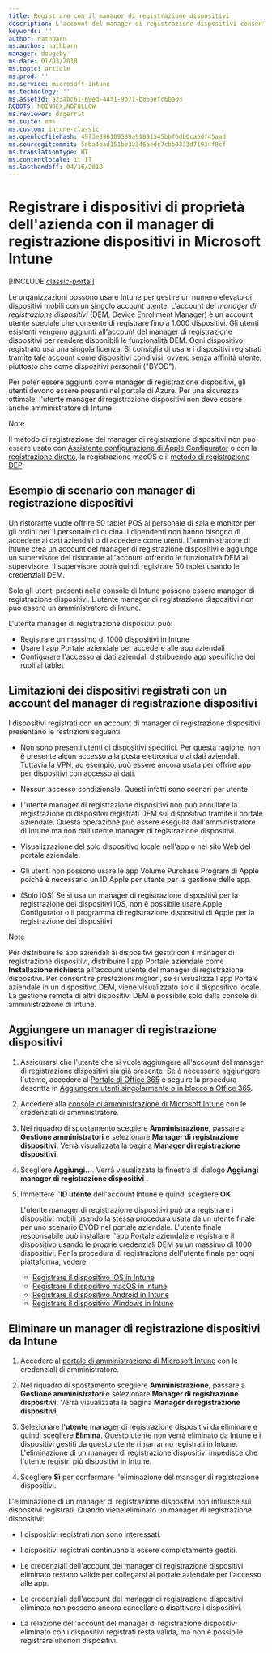 ```yaml
---
title: Registrare con il manager di registrazione dispositivi
description: L'account del manager di registrazione dispositivi consente di gestire un numero elevato di dispositivi mobili condivisi e di proprietà dell'azienda con un unico account utente.
keywords: ''
author: nathbarn
ms.author: nathbarn
manager: dougeby
ms.date: 01/03/2018
ms.topic: article
ms.prod: ''
ms.service: microsoft-intune
ms.technology: ''
ms.assetid: a23abc61-69ed-44f1-9b71-b86aefc6ba03
ROBOTS: NOINDEX,NOFOLLOW
ms.reviewer: dagerrit
ms.suite: ems
ms.custom: intune-classic
ms.openlocfilehash: 4973e896109589a91891545bbf6db6ca6df45aad
ms.sourcegitcommit: 5eba4bad151be32346aedc7cbb0333d71934f8cf
ms.translationtype: HT
ms.contentlocale: it-IT
ms.lasthandoff: 04/16/2018
---
```

# <a name="enroll-corporate-owned-devices-with-the-device-enrollment-manager-in-microsoft-intune"></a>Registrare i dispositivi di proprietà dell'azienda con il manager di registrazione dispositivi in Microsoft Intune

[!INCLUDE [classic-portal](../includes/classic-portal.md)]

Le organizzazioni possono usare Intune per gestire un numero elevato di dispositivi mobili con un singolo account utente. L'account del *manager di registrazione dispositivi* (DEM, Device Enrollment Manager) è un account utente speciale che consente di registrare fino a 1.000 dispositivi. Gli utenti esistenti vengono aggiunti all'account del manager di registrazione dispositivi per rendere disponibili le funzionalità DEM. Ogni dispositivo registrato usa una singola licenza. Si consiglia di usare i dispositivi registrati tramite tale account come dispositivi condivisi, ovvero senza affinità utente, piuttosto che come dispositivi personali ("BYOD").  

Per poter essere aggiunti come manager di registrazione dispositivi, gli utenti devono essere presenti nel portale di Azure. Per una sicurezza ottimale, l'utente manager di registrazione dispositivi non deve essere anche amministratore di Intune.

>[!NOTE]
>Il metodo di registrazione del manager di registrazione dispositivi non può essere usato con [Assistente configurazione di Apple Configurator](ios-setup-assistant-enrollment-in-microsoft-intune.md) o con la [registrazione diretta](ios-direct-enrollment-in-microsoft-intune.md), la registrazione macOS e il [metodo di registrazione DEP](ios-device-enrollment-program-in-microsoft-intune.md).

## <a name="example-of-a-device-enrollment-manager-scenario"></a>Esempio di scenario con manager di registrazione dispositivi

Un ristorante vuole offrire 50 tablet POS al personale di sala e monitor per gli ordini per il personale di cucina. I dipendenti non hanno bisogno di accedere ai dati aziendali o di accedere come utenti. L'amministratore di Intune crea un account del manager di registrazione dispositivi e aggiunge un supervisore del ristorante all'account offrendo le funzionalità DEM al supervisore. Il supervisore potrà quindi registrare 50 tablet usando le credenziali DEM.

Solo gli utenti presenti nella console di Intune possono essere manager di registrazione dispositivi. L'utente manager di registrazione dispositivi non può essere un amministratore di Intune.

L'utente manager di registrazione dispositivi può:

-   Registrare un massimo di 1000 dispositivi in Intune
-   Usare l'app Portale aziendale per accedere alle app aziendali
-   Configurare l'accesso ai dati aziendali distribuendo app specifiche dei ruoli ai tablet

## <a name="limitations-of-devices-that-are-enrolled-with-a-dem-account"></a>Limitazioni dei dispositivi registrati con un account del manager di registrazione dispositivi

I dispositivi registrati con un account di manager di registrazione dispositivi presentano le restrizioni seguenti:

  - Non sono presenti utenti di dispositivi specifici. Per questa ragione, non è presente alcun accesso alla posta elettronica o ai dati aziendali. Tuttavia la VPN, ad esempio, può essere ancora usata per offrire app per dispositivi con accesso ai dati.

  - Nessun accesso condizionale. Questi infatti sono scenari per utente.

  - L'utente manager di registrazione dispositivi non può annullare la registrazione di dispositivi registrati DEM sul dispositivo tramite il portale aziendale. Questa operazione può essere eseguita dall'amministratore di Intune ma non dall'utente manager di registrazione dispositivi.

  - Visualizzazione del solo dispositivo locale nell'app o nel sito Web del portale aziendale.

  - Gli utenti non possono usare le app Volume Purchase Program di Apple poiché è necessario un ID Apple per utente per la gestione delle app.

  - (Solo iOS) Se si usa un manager di registrazione dispositivi per la registrazione dei dispositivi iOS, non è possibile usare Apple Configurator o il programma di registrazione dispositivi di Apple per la registrazione dei dispositivi.

> [!NOTE]
> Per distribuire le app aziendali ai dispositivi gestiti con il manager di registrazione dispositivi, distribuire l'app Portale aziendale come **Installazione richiesta** all'account utente del manager di registrazione dispositivi.
> Per consentire prestazioni migliori, se si visualizza l'app Portale aziendale in un dispositivo DEM, viene visualizzato solo il dispositivo locale. La gestione remota di altri dispositivi DEM è possibile solo dalla console di amministrazione di Intune.


## <a name="add-a-device-enrollment-manager"></a>Aggiungere un manager di registrazione dispositivi

1. Assicurarsi che l'utente che si vuole aggiungere all'account del manager di registrazione dispositivi sia già presente. Se è necessario aggiungere l'utente, accedere al [Portale di Office 365](https://go.microsoft.com/fwlink/p/?LinkId=698854) e seguire la procedura descritta in [Aggiungere utenti singolarmente o in blocco a Office 365](https://support.office.com/article/Add-users-individually-or-in-bulk-to-Office-365-Admin-Help-1970f7d6-03b5-442f-b385-5880b9c256ec).

2. Accedere alla [console di amministrazione di Microsoft Intune](https://manage.microsoft.com) con le credenziali di amministratore.

3. Nel riquadro di spostamento scegliere **Amministrazione**, passare a **Gestione amministratori** e selezionare **Manager di registrazione dispositivi**. Verrà visualizzata la pagina **Manager di registrazione dispositivi**.

4. Scegliere **Aggiungi...**. Verrà visualizzata la finestra di dialogo **Aggiungi manager di registrazione dispositivi** .

5. Immettere l'**ID utente** dell'account Intune e quindi scegliere **OK**.

   L'utente manager di registrazione dispositivi può ora registrare i dispositivi mobili usando la stessa procedura usata da un utente finale per uno scenario BYOD nel portale aziendale. L'utente finale responsabile può installare l'app Portale aziendale e registrare il dispositivo usando le proprie credenziali DEM su un massimo di 1000 dispositivi. Per la procedura di registrazione dell'utente finale per ogni piattaforma, vedere:

   - [Registrare il dispositivo iOS in Intune](https://docs.microsoft.com/intune-user-help/enroll-your-device-in-intune-ios)
   - [Registrare il dispositivo macOS in Intune](https://docs.microsoft.com/intune-user-help/enroll-your-device-in-intune-macos)
   - [Registrare il dispositivo Android in Intune](https://docs.microsoft.com/intune-user-help/enroll-your-device-in-intune-android)
   - [Registrare il dispositivo Windows in Intune](https://docs.microsoft.com/intune-user-help/enroll-your-device-in-intune-windows)

## <a name="delete-a-device-enrollment-manager-from-intune"></a>Eliminare un manager di registrazione dispositivi da Intune

1.  Accedere al [portale di amministrazione di Microsoft Intune](https://manage.microsoft.com) con le credenziali di amministratore.

2.  Nel riquadro di spostamento scegliere **Amministrazione**, passare a **Gestione amministratori** e selezionare **Manager di registrazione dispositivi**. Verrà visualizzata la pagina **Manager di registrazione dispositivi**.

3.  Selezionare l'**utente** manager di registrazione dispositivi da eliminare e quindi scegliere **Elimina**. Questo utente non verrà eliminato da Intune e i dispositivi gestiti da questo utente rimarranno registrati in Intune. L'eliminazione di un manager di registrazione dispositivi impedisce che l'utente registri più dispositivi in Intune.

4.  Scegliere **Sì** per confermare l'eliminazione del manager di registrazione dispositivi.

L'eliminazione di un manager di registrazione dispositivi non influisce sui dispositivi registrati. Quando viene eliminato un manager di registrazione dispositivi:

-   I dispositivi registrati non sono interessati.

-   I dispositivi registrati continuano a essere completamente gestiti.

-   Le credenziali dell'account del manager di registrazione dispositivi eliminato restano valide per collegarsi al portale aziendale per l'accesso alle app.

-   Le credenziali dell'account del manager di registrazione dispositivi eliminato non possono ancora cancellare o disattivare i dispositivi.

-   La relazione dell'account del manager di registrazione dispositivi eliminato con i dispositivi registrati resta valida, ma non è possibile registrare ulteriori dispositivi.
